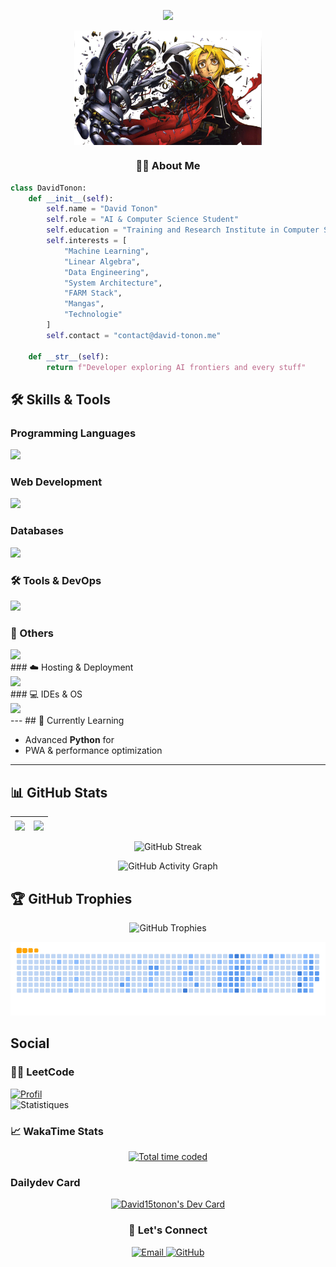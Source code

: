 
<p align="center">
  <img src="https://readme-typing-svg.demolab.com/?lines=Hello+World!;AI+%26+Computer+Science+Student;Python+Developer;Passionate+about+Machine+Learning;&center=true&size=20&duration=4000&pause=1000">
</p>

<p align="center">
  <img align="center" src="https://github.com/david15tonon/david15tonon/blob/main/profile.jpg" width="300">
</p>

<h3 align="center">👨‍💻 About Me</h3>
  
  ```python
  class DavidTonon:
      def __init__(self):
          self.name = "David Tonon"
          self.role = "AI & Computer Science Student"
          self.education = "Training and Research Institute in Computer Science (IFRI-UAC)"
          self.interests = [
              "Machine Learning",
              "Linear Algebra",
              "Data Engineering",
              "System Architecture",
              "FARM Stack",
              "Mangas",
              "Technologie"
          ]
          self.contact = "contact@david-tonon.me"
          
      def __str__(self):
          return f"Developer exploring AI frontiers and every stuff"
  ```

## 🛠️ Skills & Tools

### Programming Languages

<div align="left">
    <img src="https://skillicons.dev/icons?i=html,css,python,c,php,cpp,js,ts&perline=8" />
</div>


### Web Development

<div align="left">
  <img src="https://skillicons.dev/icons?i=react,django,fastapi,tailwind,bootstrap,nodejs,pandas,matplotlib&perline=8" />
</div>

### Databases<div align="left">
  <img src="https://skillicons.dev/icons?i=mongodb,postgresql,mysql,sqlite&perline=8" />
</div>

### 🛠 Tools & DevOps

<div align="left">
  <img src="https://skillicons.dev/icons?i=docker,githubactions,git,anaconda,pandaseslint&perline=8" />
</div>

### 🧩 Others

<div align="left">
  <img src="https://skillicons.dev/icons?i=github,gitlab&perline=8" />
</div>
### ☁️ Hosting & Deployment

<div align="left">
  <img src="https://skillicons.dev/icons?i=vercel,zoho&perline=8" />
</div>
### 💻 IDEs & OS

<div align="left">
  <img src="https://skillicons.dev/icons?i=vscode,linux,windows,fedora&perline=8" />
</div>
---
## 🌱 Currently Learning

- Advanced **Python** for 
- PWA & performance optimization
---

## 📊 GitHub Stats

<div align="center">
  
  | <img align="center" src="https://github-readme-stats.vercel.app/api?username=david15tonon&show_icons=true&theme=radical&hide_border=true" /> | <img align="center" src="https://github-readme-stats.vercel.app/api/top-langs/?username=david15tonon&layout=compact&theme=radical&hide_border=true" /> |
  | ------------- | ------------- |

  ![GitHub Streak](https://streak-stats.demolab.com?user=david15tonon&theme=radical&hide_border=true&date_format=j%20M%5B%20Y%5D)
  
  ![GitHub Activity Graph](https://github-readme-activity-graph.vercel.app/graph?username=david15tonon&theme=react-dark&hide_border=true&area=true)
  
</div>

## 🏆 GitHub Trophies
<p align="center">
  <img src="https://github-profile-trophy.vercel.app/?username=david15tonon&theme=radical&no-frame=true&row=2&column=4" alt="GitHub Trophies" />
</p>
 
<div align="center">
  
  ![Snake animation](https://github.com/david15tonon/david15tonon/blob/output/ocean.gif)
  
</div>


## Social

### 🧑‍💻  LeetCode  
[![Profil](https://img.shields.io/badge/LeetCode-FFA116?style=for-the-badge&logo=LeetCode&logoColor=black)](https://leetcode.com/u/Frenet/)  
![Statistiques](https://leetcode.card.workers.dev/?username=Frenet&theme=light)  


### 📈 WakaTime Stats
<p align="center">
  <a href="https://wakatime.com/@93e1a882-4d0c-4099-9bf8-0f2e5c52d668">
    <img src="https://wakatime.com/badge/user/93e1a882-4d0c-4099-9bf8-0f2e5c52d668.svg" alt="Total time coded" />
  </a>
</p>

### Dailydev Card
<p align="center">
  <a href="https://app.daily.dev/dash15tonon"><img src="https://api.daily.dev/devcards/v2/I7Oy0mpyXs8dOSJPf3bPC.png?type=default&r=qk0" width="356" alt="David15tonon's Dev Card"/></a>
</p>
<h3 align="center">🤝 Let's Connect</h3>
<p align="center">
  <a href="mailto:david15tonon@gmail.com">
    <img src="https://img.shields.io/badge/Gmail-D14836?style=for-the-badge&logo=gmail&logoColor=white" alt="Email">
  </a>
  <a href="https://github.com/david15tonon">
    <img src="https://img.shields.io/badge/GitHub-100000?style=for-the-badge&logo=github&logoColor=white" alt="GitHub">
  </a>
</p>

